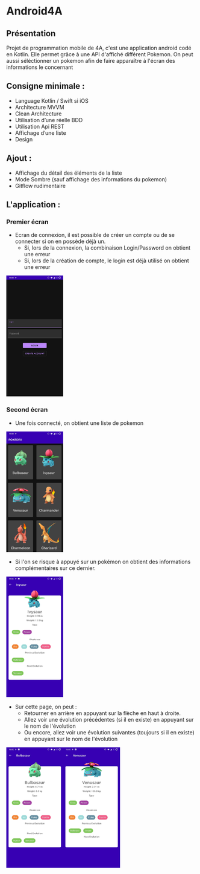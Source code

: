 # Android4A

## Présentation

Projet de programmation mobile de 4A, c'est une application android codé en Kotlin.
Elle permet grâce à une API d'affiché différent Pokemon.
On peut aussi séléctionner un pokemon afin de faire apparaître à l'écran des informations le concernant

## Consigne minimale :

  - Language Kotlin / Swift si iOS
  - Architecture MVVM
  - Clean Architecture
  - Utilisation d’une réelle BDD
  - Utilisation Api REST
  - Affichage d’une liste
  - Design

## Ajout :

  - Affichage du détail des éléments de la liste
  - Mode Sombre (sauf affichage des informations du pokemon)
  - Gitflow rudimentaire

## L'application :

### Premier écran

  - Ecran de connexion, il est possible de créer un compte ou de se connecter si on en possède déjà un.
    - Si, lors de la connexion, la combinaison Login/Password on obtient une erreur
    - Si, lors de la création de compte, le login est déjà utilisé on obtient une erreur

<img src="Images/LoginPage.jpg" alt="loginpage" width="30%" height="30%">



### Second écran

  - Une fois connecté, on obtient une liste de pokemon

<img src="Images/ListePokemon.jpg" alt="listepokemon" width="30%" height="30%">

  - Si l'on se risque à appuyé sur un pokémon on obtient des informations complémentaires sur ce dernier.
  
<img src="Images/ivysaur.jpg" alt="ivysaur" width="30%" height="30%">
  
  - Sur cette page, on peut :
    - Retourner en arrière en appuyant sur la flèche en haut à droite.
    - Allez voir une évolution précédentes (si il en existe) en appuyant sur le nom de l'évolution
    - Ou encore, allez voir une évolution suivantes (toujours si il en existe) en appuyant sur le nom de l'évolution

<img src="Images/bulbasaur.jpg" alt="bulbasaur" width="30%" height="30%"><img src="Images/venusaur.jpg" alt="venusaur" width="30%" height="30%">
